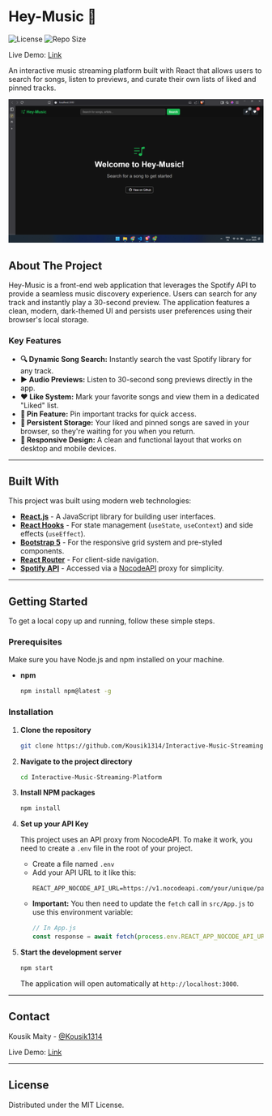 # Hey-Music 🎵

![License](https://img.shields.io/badge/License-MIT-green.svg)
![Repo Size](https://img.shields.io/github/repo-size/Kousik1314/Interactive-Music-Streaming-Platform)


Live Demo: [Link](https://kousik1314.github.io/Interactive-Music-Streaming-Platform/)


An interactive music streaming platform built with React that allows users to search for songs, listen to previews, and curate their own lists of liked and pinned tracks.

<!-- Optional: Add a screenshot of your project -->
![alt text](image.png)


## About The Project

Hey-Music is a front-end web application that leverages the Spotify API to provide a seamless music discovery experience. Users can search for any track and instantly play a 30-second preview. The application features a clean, modern, dark-themed UI and persists user preferences using their browser's local storage.

### Key Features

*   **🔍 Dynamic Song Search:** Instantly search the vast Spotify library for any track.
*   **▶️ Audio Previews:** Listen to 30-second song previews directly in the app.
*   **❤️ Like System:** Mark your favorite songs and view them in a dedicated "Liked" list.
*   **📌 Pin Feature:** Pin important tracks for quick access.
*   **💾 Persistent Storage:** Your liked and pinned songs are saved in your browser, so they're waiting for you when you return.
*   **📱 Responsive Design:** A clean and functional layout that works on desktop and mobile devices.

---

## Built With

This project was built using modern web technologies:

*   **[React.js](https://reactjs.org/)** - A JavaScript library for building user interfaces.
*   **[React Hooks](https://reactjs.org/docs/hooks-intro.html)** - For state management (`useState`, `useContext`) and side effects (`useEffect`).
*   **[Bootstrap 5](https://getbootstrap.com/)** - For the responsive grid system and pre-styled components.
*   **[React Router](https://reactrouter.com/)** - For client-side navigation.
*   **[Spotify API](https://developer.spotify.com/documentation/web-api/)** - Accessed via a [NocodeAPI](https://nocodeapi.com/) proxy for simplicity.

---

## Getting Started

To get a local copy up and running, follow these simple steps.

### Prerequisites

Make sure you have Node.js and npm installed on your machine.
*   **npm**
    ```sh
    npm install npm@latest -g
    ```

### Installation

1.  **Clone the repository**
    ```sh
    git clone https://github.com/Kousik1314/Interactive-Music-Streaming-Platform.git
    ```
2.  **Navigate to the project directory**
    ```sh
    cd Interactive-Music-Streaming-Platform
    ```
3.  **Install NPM packages**
    ```sh
    npm install
    ```
4.  **Set up your API Key**

    This project uses an API proxy from NocodeAPI. To make it work, you need to create a `.env` file in the root of your project.

    *   Create a file named `.env`
    *   Add your API URL to it like this:
        ```
        REACT_APP_NOCODE_API_URL=https://v1.nocodeapi.com/your/unique/path
        ```
    *   **Important:** You then need to update the `fetch` call in `src/App.js` to use this environment variable:
        ```javascript
        // In App.js
        const response = await fetch(process.env.REACT_APP_NOCODE_API_URL + `/search?type=track&q=${keyword}&offset=${offset}`);
        ```

5.  **Start the development server**
    ```sh
    npm start
    ```
    The application will open automatically at `http://localhost:3000`.

---

## Contact

Kousik Maity - [@Kousik1314](https://github.com/Kousik1314)

Live Demo: [Link](https://kousik1314.github.io/Interactive-Music-Streaming-Platform/)

---

## License

Distributed under the MIT License.